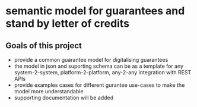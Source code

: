 # semantic model for guarantees and stand by letter of credits

## Goals of this project

* provide a common guarantee model for digitalising guarantees
* the model in json and suporting schema can be as a template for any system-2-system, platform-2-platform, any-2-any integration with REST APIs
* provide examples cases for different gurantee use-cases to make the model more understandable
* supporting documentation will be added
